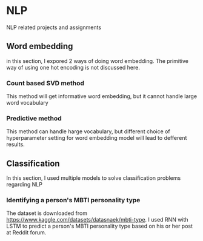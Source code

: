 # NLP
NLP related projects and assignments
## Word embedding
in this section, I expored 2 ways of doing word embedding. The primitive way of using one hot encoding is not discussed here.
### Count based SVD method 
This method will get informative word embedding, but it cannot handle large word vocabulary
### Predictive method 
This method can handle harge vocabulary, but different choice of hyperparameter setting for word embedding model will lead to defferent results.
## Classification
In this section, I used multiple models to solve classification problems regarding NLP
### Identifying a person's MBTI personality type
The dataset is downloaded from https://www.kaggle.com/datasets/datasnaek/mbti-type. I used RNN with LSTM to predict a person's MBTI personality type based on his or her post at Reddit forum.

